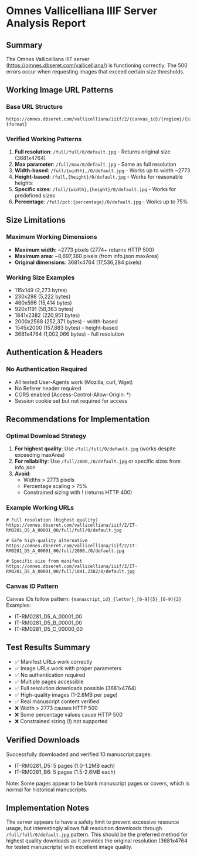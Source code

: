 # Omnes Vallicelliana IIIF Server Analysis Report

## Summary
The Omnes Vallicelliana IIIF server (https://omnes.dbseret.com/vallicelliana/) is functioning correctly. The 500 errors occur when requesting images that exceed certain size thresholds.

## Working Image URL Patterns

### Base URL Structure
```
https://omnes.dbseret.com/vallicelliana/iiif/2/{canvas_id}/{region}/{size}/{rotation}/{quality}.{format}
```

### Verified Working Patterns
1. **Full resolution**: `/full/full/0/default.jpg` - Returns original size (3681x4764)
2. **Max parameter**: `/full/max/0/default.jpg` - Same as full resolution
3. **Width-based**: `/full/{width},/0/default.jpg` - Works up to width ~2773
4. **Height-based**: `/full,{height}/0/default.jpg` - Works for reasonable heights
5. **Specific sizes**: `/full/{width},{height}/0/default.jpg` - Works for predefined sizes
6. **Percentage**: `/full/pct:{percentage}/0/default.jpg` - Works up to 75%

## Size Limitations

### Maximum Working Dimensions
- **Maximum width**: ~2773 pixels (2774+ returns HTTP 500)
- **Maximum area**: ~8,697,360 pixels (from info.json maxArea)
- **Original dimensions**: 3681x4764 (17,536,284 pixels)

### Working Size Examples
- 115x149 (2,273 bytes)
- 230x298 (5,222 bytes)
- 460x596 (15,414 bytes)
- 920x1191 (58,363 bytes)
- 1841x2382 (220,951 bytes)
- 2000x2588 (252,371 bytes) - width-based
- 1545x2000 (157,883 bytes) - height-based
- 3681x4764 (1,002,066 bytes) - full resolution

## Authentication & Headers

### No Authentication Required
- All tested User-Agents work (Mozilla, curl, Wget)
- No Referer header required
- CORS enabled (Access-Control-Allow-Origin: *)
- Session cookie set but not required for access

## Recommendations for Implementation

### Optimal Download Strategy
1. **For highest quality**: Use `/full/full/0/default.jpg` (works despite exceeding maxArea)
2. **For reliability**: Use `/full/2000,/0/default.jpg` or specific sizes from info.json
3. **Avoid**: 
   - Widths > 2773 pixels
   - Percentage scaling > 75%
   - Constrained sizing with ! (returns HTTP 400)

### Example Working URLs
```
# Full resolution (highest quality)
https://omnes.dbseret.com/vallicelliana/iiif/2/IT-RM0281_D5_A_00001_00/full/full/0/default.jpg

# Safe high-quality alternative
https://omnes.dbseret.com/vallicelliana/iiif/2/IT-RM0281_D5_A_00001_00/full/2000,/0/default.jpg

# Specific size from manifest
https://omnes.dbseret.com/vallicelliana/iiif/2/IT-RM0281_D5_A_00001_00/full/1841,2382/0/default.jpg
```

### Canvas ID Pattern
Canvas IDs follow pattern: `{manuscript_id}_{letter}_[0-9]{5}_[0-9]{2}`
Examples:
- IT-RM0281_D5_A_00001_00
- IT-RM0281_D5_B_00001_00
- IT-RM0281_D5_C_00000_00

## Test Results Summary
- ✅ Manifest URLs work correctly
- ✅ Image URLs work with proper parameters
- ✅ No authentication required
- ✅ Multiple pages accessible
- ✅ Full resolution downloads possible (3681x4764)
- ✅ High-quality images (1-2.6MB per page)
- ✅ Real manuscript content verified
- ❌ Width > 2773 causes HTTP 500
- ❌ Some percentage values cause HTTP 500
- ❌ Constrained sizing (!) not supported

## Verified Downloads
Successfully downloaded and verified 10 manuscript pages:
- IT-RM0281_D5: 5 pages (1.0-1.2MB each)
- IT-RM0281_B6: 5 pages (1.5-2.6MB each)

Note: Some pages appear to be blank manuscript pages or covers, which is normal for historical manuscripts.

## Implementation Notes
The server appears to have a safety limit to prevent excessive resource usage, but interestingly allows full resolution downloads through `/full/full/0/default.jpg` pattern. This should be the preferred method for highest quality downloads as it provides the original resolution (3681x4764 for tested manuscripts) with excellent image quality.